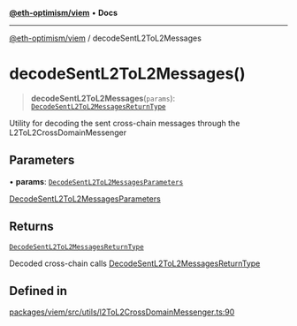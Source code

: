 [**@eth-optimism/viem**](../README.md) • **Docs**

***

[@eth-optimism/viem](../README.md) / decodeSentL2ToL2Messages

# decodeSentL2ToL2Messages()

> **decodeSentL2ToL2Messages**(`params`): [`DecodeSentL2ToL2MessagesReturnType`](../type-aliases/DecodeSentL2ToL2MessagesReturnType.md)

Utility for decoding the sent cross-chain messages through the L2ToL2CrossDomainMessenger

## Parameters

• **params**: [`DecodeSentL2ToL2MessagesParameters`](../type-aliases/DecodeSentL2ToL2MessagesParameters.md)

[DecodeSentL2ToL2MessagesParameters](../type-aliases/DecodeSentL2ToL2MessagesParameters.md)

## Returns

[`DecodeSentL2ToL2MessagesReturnType`](../type-aliases/DecodeSentL2ToL2MessagesReturnType.md)

Decoded cross-chain calls [DecodeSentL2ToL2MessagesReturnType](../type-aliases/DecodeSentL2ToL2MessagesReturnType.md)

## Defined in

[packages/viem/src/utils/l2ToL2CrossDomainMessenger.ts:90](https://github.com/ethereum-optimism/ecosystem/blob/c6de7f1b878b611a9ec2ae09ccf5f2ca7cfa2bce/packages/viem/src/utils/l2ToL2CrossDomainMessenger.ts#L90)
